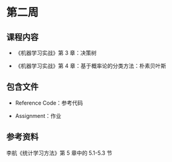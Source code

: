 # 第二周

## 课程内容

- 《机器学习实战》第 3 章：决策树

- 《机器学习实战》第 4 章：基于概率论的分类方法：朴素贝叶斯

## 包含文件

- Reference Code：参考代码

- Assignment：作业

## 参考资料

李航《统计学习方法》第 5 章中的 5.1-5.3 节

